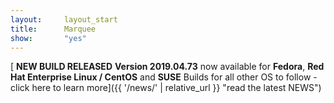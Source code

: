 ```yaml
---
layout:		layout_start
title:		Marquee
show:		"yes"
---
```


[<span class="icon fa-bullhorn"></span> **NEW BUILD RELEASED** <span class="icon fa-code"></span> **Version 2019.04.73** now available for **Fedora**, **Red Hat Enterprise Linux / CentOS** and **SUSE** <span class="icon fa-code"></span> Builds for all other OS to follow - click here to learn more]({{ '/news/' | relative_url }} "read the latest NEWS")